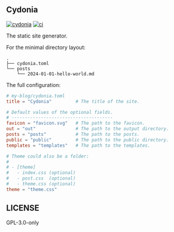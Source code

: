## Cydonia

[![cydonia][version-badge]][version-link]
[![ci][ci-badge]][ci-link]

The static site generator.

For the minimal directory layout:

```
.
├── cydonia.toml
└── posts
    └── 2024-01-01-hello-world.md
```

The full configuration:

```toml
# my-blog/cydonia.toml
title = "Cydonia"         # The title of the site.

# Default values of the optional fields.
# --------------------------------------
favicon = "favicon.svg"   # The path to the favicon.
out = "out"               # The path to the output directory.
posts = "posts"           # The path to the posts.
public = "public"         # The path to the public directory.
templates = "templates"   # The path to the templates.

# Theme could also be a folder:
#
# - [theme]
#   - index.css (optional)
#   - post.css  (optional)
#   - theme.css (optional)
theme = "theme.css"
```

## LICENSE

GPL-3.0-only

[version-badge]: https://img.shields.io/crates/v/cydonia
[version-link]: https://docs.rs/cydonia
[ci-badge]: https://img.shields.io/github/actions/workflow/status/clearloop/cydonia/main.yml
[ci-link]: https://github.com/clearloop/cydonia/actions/workflows/main.yml
